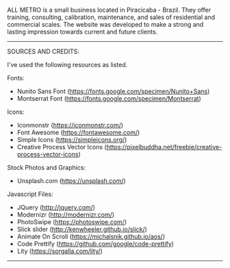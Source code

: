 ALL METRO is a small business located in Piracicaba - Brazil.
They offer training, consulting, calibration, maintenance, and sales of residential and commercial scales.
The website was developed to make a strong and lasting impression towards current and future clients.

---

SOURCES AND CREDITS:

I've used the following resources as listed.

Fonts:

-   Nunito Sans Font (https://fonts.google.com/specimen/Nunito+Sans)
-   Montserrat Font (https://fonts.google.com/specimen/Montserrat)

Icons:

-   Iconmonstr (https://iconmonstr.com/)
-   Font Awesome (https://fontawesome.com/)
-   Simple Icons (https://simpleicons.org/)
-   Creative Process Vector Icons (https://pixelbuddha.net/freebie/creative-process-vector-icons)

Stock Photos and Graphics:

-   Unsplash.com (https://unsplash.com/)

Javascript Files:

-   JQuery (http://jquery.com/)
-   Modernizr (http://modernizr.com/)
-   PhotoSwipe (https://photoswipe.com/)
-   Slick slider (http://kenwheeler.github.io/slick/)
-   Animate On Scroll (https://michalsnik.github.io/aos/)
-   Code Prettify (https://github.com/google/code-prettify)
-   Lity (https://sorgalla.com/lity/)

---
